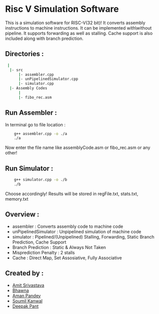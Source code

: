 # Risc V Simulation Software
This is a simulation software for RISC-V(32 bit)! It converts assembly instructions to machine instructions. It can be implemented with\without pipeline. It supports forwarding as well as stalling. Cache support is also included along with branch prediction.


## Directories :
```bash
 |
  |- src
      |- assembler.cpp
      |- unPipelinedSimulator.cpp
      |- simulator.cpp
  |- Assembly Codes
      |
      |- fibo_rec.asm
```


## Run Assembler :
In terminal go to file location :

```bash
    g++ assembler.cpp -o ./a
    ./a
```

Now enter the file name like assemblyCode.asm or fibo_rec.asm or any other!


## Run Simulator :
```bash
    g++ simulator.cpp -o ./b
    ./b
 ```
 Choose accordingly!
 Results will be stored in regFile.txt, stats.txt, memory.txt
 
 
## Overview :

- assembler             : Converts assembly code to machine code
- unPipelinedSimulator  : Unpipelined simulation of machine code
- simulator             : Pipelined/(Unpipelined) Stalling, Forwarding, Static Branch Prediction, Cache Support 
- Branch Prediction     : Static & Always Not Taken
- Misprediction Penalty : 2 stalls
- Cache                 : Direct Map, Set Assosiative, Fully Associative


## Created by :
- [Amit Srivastava](https://github.com/cynicphoenix)
- [Bhawna](https://github.com/bhawnapaliwal)
- [Aman Pandey](https://github.com/pandey2000)
- [Soumil Kanwal](https://github.com/soumilkanwal80)
- [Deepak Pant](https://github.com/GaussQR)
